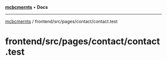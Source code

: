 [**mcbcmernts**](../../../../../README.md) • **Docs**

---

[mcbcmernts](../../../../../modules.md) /
frontend/src/pages/contact/contact.test

# frontend/src/pages/contact/contact.test

